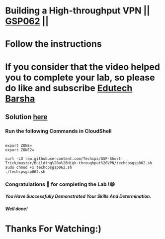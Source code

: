 # Building a High-throughput VPN || [GSP062](https://www.cloudskillsboost.google/focuses/59362?parent=catalog) ||
# Follow the instructions

# If you consider that the video helped you to complete your lab, so please do like and subscribe [Edutech Barsha](https://www.youtube.com/@edutechbarsha)
## Solution [here](https://youtu.be/2MtpsN8tRvo)

### Run the following Commands in CloudShell

```

export ZONE=
export ZONE2=

curl -LO raw.githubusercontent.com/Techcps/GSP-Short-Trick/master/Building%20a%20High-throughput%20VPN/techcpsgsp062.sh
sudo chmod +x techcpsgsp062.sh
./techcpsgsp062.sh
```

### Congratulations 🎉 for completing the Lab !😄

##### *You Have Successfully Demonstrated Your Skills And Determination.*

#### *Well done!*

# Thanks For Watching:)

